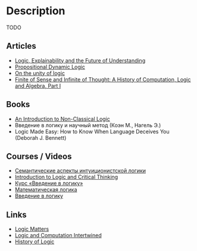 # Description

TODO


## Articles

- [Logic, Explainability and the Future of Understanding](https://writings.stephenwolfram.com/2018/11/logic-explainability-and-the-future-of-understanding/)
- [Propositional Dynamic Logic](https://plato.stanford.edu/entries/logic-dynamic/)
- [On the unity of logic](https://www.sciencedirect.com/science/article/pii/016800729390093S)
- [Finite of Sense and Infinite of Thought: A History of Computation, Logic and Algebra, Part I](https://pron.github.io/posts/computation-logic-algebra-pt1)


## Books

- [An Introduction to Non-Classical Logic](https://www.cambridge.org/ie/academic/subjects/philosophy/philosophy-science/introduction-non-classical-logic-if-2nd-edition?format=PB&isbn=9780521670265)
- Введение в логику и научный метод (Коэн М., Нагель Э.)
- Logic Made Easy: How to Know When Language Deceives You (Deborah J. Bennett)


## Courses / Videos

- [Семантические аспекты интуиционистской логики](https://compsciclub.ru/courses/intuitionisticsemantics/2021-autumn/)
- [Introduction to Logic and Critical Thinking](https://www.coursera.org/specializations/logic-critical-thinking-duke)
- [Курс «Введение в логику»](https://youtube.com/playlist?list=PLo6puixMwuSNCt4bd99UheEjaS4EudoGJ)
- [Математическая логика](https://youtube.com/playlist?list=PLDrmKwRSNx7JW-pjDoo6gEFdvA4tFUYQB)
- [Введение в логику](https://youtube.com/playlist?list=PLDrmKwRSNx7J68M1-xHVCtravxeQmarQ8)


## Links

- [Logic Matters](https://www.logicmatters.net/)
- [Logic and Computation Intertwined](https://cs.uwaterloo.ca/~plragde/flaneries/LACI/)
- [History of Logic](https://github.com/prathyvsh/history-of-logic) 

